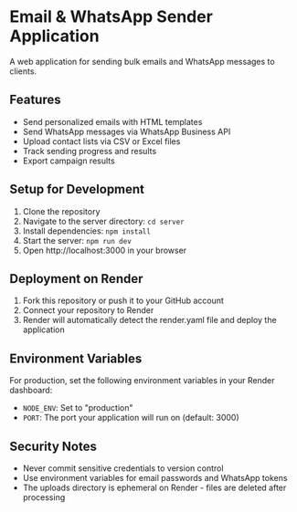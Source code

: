 # Email & WhatsApp Sender Application

A web application for sending bulk emails and WhatsApp messages to clients.

## Features

- Send personalized emails with HTML templates
- Send WhatsApp messages via WhatsApp Business API
- Upload contact lists via CSV or Excel files
- Track sending progress and results
- Export campaign results

## Setup for Development

1. Clone the repository
2. Navigate to the server directory: `cd server`
3. Install dependencies: `npm install`
4. Start the server: `npm run dev`
5. Open http://localhost:3000 in your browser

## Deployment on Render

1. Fork this repository or push it to your GitHub account
2. Connect your repository to Render
3. Render will automatically detect the render.yaml file and deploy the application

## Environment Variables

For production, set the following environment variables in your Render dashboard:

- `NODE_ENV`: Set to "production"
- `PORT`: The port your application will run on (default: 3000)

## Security Notes

- Never commit sensitive credentials to version control
- Use environment variables for email passwords and WhatsApp tokens
- The uploads directory is ephemeral on Render - files are deleted after processing